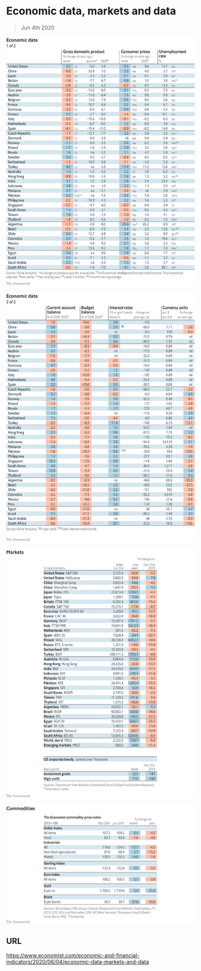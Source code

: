 # Economic data, markets and data

> Jun 4th 2020



![](./images/20200606_INT101.png)



![](./images/20200606_INT102.png)



![](./images/20200606_INT201.png)



![](./images/20200606_INT401.png)

## URL

https://www.economist.com/economic-and-financial-indicators/2020/06/04/economic-data-markets-and-data
